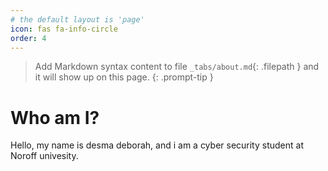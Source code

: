 ```yaml
---
# the default layout is 'page'
icon: fas fa-info-circle
order: 4
---
```


> Add Markdown syntax content to file `_tabs/about.md`{: .filepath } and it will show up on this page.
{: .prompt-tip }

# Who am I?
Hello, my name is desma deborah, and i am a cyber security student at Noroff univesity. 